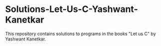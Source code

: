 # Solutions-Let-Us-C-Yashwant-Kanetkar
This repository contains solutions to programs in the books "Let us C" by Yashwant Kanetkar.
